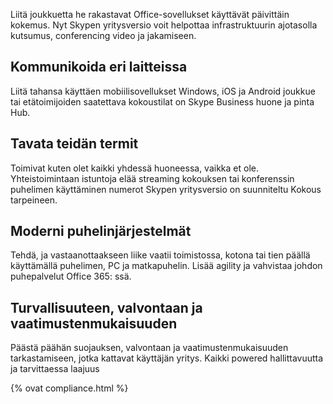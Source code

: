 
Liitä joukkuetta he rakastavat Office-sovellukset käyttävät päivittäin kokemus. Nyt Skypen yritysversio voit helpottaa infrastruktuurin ajotasolla kutsumus, conferencing video ja jakamiseen. 

## Kommunikoida eri laitteissa
Liitä tahansa käyttäen mobiilisovellukset Windows, iOS ja Android joukkue tai etätoimijoiden saatettava kokoustilat on Skype Business huone ja pinta Hub.

## Tavata teidän termit
Toimivat kuten olet kaikki yhdessä huoneessa, vaikka et ole. Yhteistoimintaan istuntoja elää streaming kokouksen tai konferenssin puhelimen käyttäminen numerot Skypen yritysversio on suunniteltu Kokous tarpeineen. 

## Moderni puhelinjärjestelmät
Tehdä, ja vastaanottaakseen liike vaatii toimistossa, kotona tai tien päällä käyttämällä puhelimen, PC ja matkapuhelin. Lisää agility ja vahvistaa johdon puhepalvelut Office 365: ssä. 

## Turvallisuuteen, valvontaan ja vaatimustenmukaisuuden
Päästä päähän suojauksen, valvontaan ja vaatimustenmukaisuuden tarkastamiseen, jotka kattavat käyttäjän yritys. Kaikki powered hallittavuutta ja tarvittaessa laajuus 

{% ovat compliance.html %}
